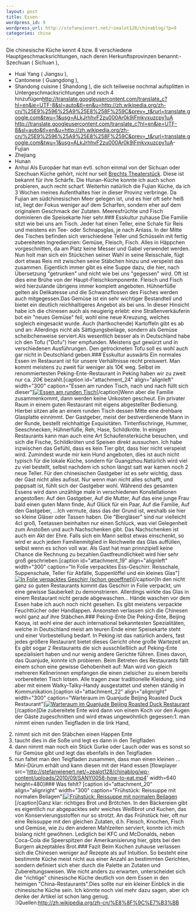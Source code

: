```yaml
---
layout: post
title: Essen
wordpress_id: 9
wordpress_url: http://stefanwienert.net/~zealot128/chinablog/?p=9
categories: china
---
```

Die chinesische Küche kennt 4 bzw. 8 verschiedene Hauptgeschmacksrichtungen, nach deren Herkunftsprovinzen benannt:- <span>Szechuan ( <span class="mw-redirect">Sichuan</span> ),</span>
- <span>Huai Yang ( <span class="mw-redirect">Jiangsu</span> ),</span>
- <span>Cantonese ( <span class="mw-redirect">Guangdong</span> ),</span>
- <span>Shandong cuisine ( <span class="mw-redirect">Shandong</span> ),</span>
die sich teilweise nochmal aufsplitten in Untergeschmacksrichtungen und noch 4 hinzufügen<span><span class="google-src-text" style="direction: ltr; text-align: left;"><http://translate.googleusercontent.com/translate_c?hl=en&ie=UTF-8&sl=auto&tl=en&u=http://zh.wikipedia.org/zh-cn/%25E9%2596%25A9%25E8%258F%259C&prev=_t&rurl=translate.google.com&twu=1&usg=ALkJrhhvF2zu000Ar0k9iFmkvxuzcpy1uA></span> <http://translate.googleusercontent.com/translate_c?hl=en&ie=UTF-8&sl=auto&tl=en&u=http://zh.wikipedia.org/zh-cn/%25E9%2596%25A9%25E8%258F%259C&prev=_t&rurl=translate.google.com&twu=1&usg=ALkJrhhvF2zu000Ar0k9iFmkvxuzcpy1uA></span>- <span><span class="mw-redirect">Fujian</span></span>
- <span>Zhejiang</span><span><span class="google-src-text" style="direction: ltr; text-align: left;"> </span></span>
- <span><span class="google-src-text" style="direction: ltr; text-align: left;"> </span>Hunan</span>
- <span>Anhui</span>
Als Europäer hat man evtl. schon einmal von der Sichuan oder Szechuan Küche gehört, nicht nur seit [Brechts Theaterstück](http://de.wikipedia.org/wiki/Der_gute_Mensch_von_Sezuan). Diese ist bekannt für ihre Schärfe. Die Hunan-Küche konnte ich auch schon probieren, auch recht scharf. Weiterhin natürlich die Fujian Küche, da ich 3 Wochen meines Aufenthaltes hier in dieser Provinz verbringe. Da Fujian am südchinesischen Meer gelegen ist, und es hier oft sehr heiß ist, liegt der Fokus weniger auf dem Scharfen, sondern eher auf dem originalem Geschmack der Zutaten. Meeresfrüchte und Fisch dominieren die Speisekarte hier sehr.### Esskultur zuhause
Die Familie sitzt wie bei uns am Tisch. Jeder hat einen Teller, eine Schale für Reis und meistens ein Tee- oder Schnapsglas, je nach Anlass. In der Mitte des Tisches befinden sich verschiedene Teller und Schüsseln mit fertig zubereiteten Ingredienzien: Gemüse, Fleisch, Fisch. Alles in Häppchen vorgeschnitten, da am Platz keine Messer und Gabel verwendet werden. Nun holt man sich ein Stückchen seiner Wahl in seine Reisschale, fügt dort etwas Reis mit zwischen seine Stäbchen hinzu und verspeist das zusammen. Eigentlich immer gibt es eine Suppe dazu, die hier, nach Übersetzung "getrunken" und nicht wie bei uns "gegessen" wird. Oft ist dies eine Brühe von der Haupt-Fleischkomponente. Fleisch und Fisch wird hierzulande übrigens immer komplett angeboten. Hühnerfüße gelten als Delikatesse und die Schwanzflossen des Fisches werden auch mitgegessen.Das Gemüse ist ein sehr wichtiger Bestandteil und bietet ein deutlich reichhaltigeres Angebot als bei uns. In dieser Hinsicht habe ich die chinesen auch als neugierig erlebt: eine Straßenverkäuferin bot ein "neues Gemüse" feil, wohl eine neue Kreuzung, welches sogleich eingesackt wurde. Auch (hartkochende) Kartoffeln gibt es ab und an: Allerdings nicht als Sättigungsbeilage, sondern als Gemüse scheibchenweise serviert.Als wesentlich besser als in Deutschland habe ich den Tofu ("Dofu") hier empfunden. Meistens gut gewürzt und in verschiedenen Ausführungen. Den getrockneten Tofu soll es wohl auch gar nicht in Deutschland geben.### Esskultur auswärts
Ein normales Essen im Restaurant ist für unsere Verhältnisse recht preiswert. Man kommt meistens zu zweit für weniger als 10€ weg. Selbst im renommiertesten Peking-Ente-Restaurant in Peking haben wir zu zweit nur ca. 20€ bezahlt.[caption id="attachment_24" align="alignleft" width="300" caption="Essen am runden Tisch, nach und nach füllt sich dieser"][![](http://stefanwienert.net/~zealot128/chinablog/wp-content/uploads/2010/09/roundtable1-300x206.jpg "Essen am runden Tisch")](http://stefanwienert.net/~zealot128/chinablog/wp-content/uploads/2010/09/roundtable1.jpg)[/caption]Wenn aber die Familie zusammenkommt, dann werden keine Unkosten gescheut. Ein privater Raum in einem guten Restaurant mit eigens abgestellter Bedienung. Hierbei sitzen alle an einem runden Tisch dessen Mitte eine drehbare Glasplatte einnimmt. Der Gastgeber, meist der bestverdienende Mann in der Runde, bestellt reichhaltige Exquisitäten. Tintenfischringe, Hummer, Seeschnecken, Hühnerfüße, Reh, Hase, Schildkröte. In einigen Restaurants kann man auch eine Art Schaufensterküche besuchen, und sich die Fische, Schildkröten und Speisen direkt aussuchen. Ich habe inzwischen das Gefühl, dass es kein Tier gibt, dass hier nicht verspeist wird. Zumindest wurde mir kein Hund angeboten, dies ist auch nicht typisch für die lokale Küche, sondern für Guangzhou.Natürlich wird viel zu viel bestellt, selbst nachdem ich schon längst satt war kamen noch 2 neue Teller. Für den chinesischen Gastgeber ist es sehr wichtig, dass der Gast nicht alles aufisst. Nur wenn man nicht alles schafft, und pappsatt ist, fühlt sich der Gastgeber wohl. Während des gesamten Essens wird dann unzählige male in verschiedenen Konstellationen angestoßen: Auf den Gastgeber, Auf die Mutter, Auf das eine junge Frau bald einen guten Mann finde, Auf Glück für ein Paar, Auf die Familie, Auf den Gastgeber, ...Ich vermute, dass das der Grund ist, weshalb sie hier so kleine Gläser oder Tassen haben. Die "Biergläser" sind nur vielleicht 4cl groß, Teetassen beinhalten nur einen Schluck, was viel Gelegenheit zum Anstoßen und auch Nachschenken gibt. Das Nachschenken ist auch ein Akt der Ehre. Falls sich ein Mann selbst etwas einschenkt, so wird er auch jedem Familienmitglied in Reichweite das Glas auffüllen, selbst wenn es schon voll war. Als Gast hat man prinnzipiell keine Chance die Rechnung zu bezahlen.Gastfreundlichkeit wird hier sehr groß geschrieben.[caption id="attachment_19" align="alignleft" width="300" caption="In Folie verpacktes Ess-Geschirr. Reisschale, Suppenschale, Teller für Abfälle, Suppenlöffel und ein kleines Glas"][![](http://stefanwienert.net/~zealot128/chinablog/wp-content/uploads/2010/09/SANY0009-300x200.jpg "In Folie verpacktes Geschirr (schon geoeffnet)")](http://stefanwienert.net/~zealot128/chinablog/wp-content/uploads/2010/09/SANY0009.jpg)[/caption]In den nicht ganz so guten Restaurants kommt das Geschirr in Folie verpackt, um eine gewisse Sauberkeit zu demonstrieren. Allerdings wirkte das Glas in einem Restaurant nicht gerade abgewaschen... Hände waschen vor dem Essen habe ich auch noch nicht gesehen. Es gibt meistens verpackte Feuchttücher oder Handlappen. Ansonsten verlassen sich die Chinesen wohl ganz auf ihre Stäbchen.### Peking-Ente
Die Peking-Ente, Beijing Kaoya, ist wohl eine der auch international bekanntesten Spezialitäten, welche in Deutschland meist am teuren Ende einer Speisekarte steht und einer Vorbestellung bedarf. In Peking ist das natürlich anders, fast jedes größere Restaurant bietet dieses Gericht ohne große Wartezeit an. Es gibt sogar 2 Restaurants die sich ausschließlich auf Peking-Ente spezialisiert haben und nur wenig andere Gerichte führen. Eines davon, das Quanjude, konnte ich probieren. Beim Betreten des Restaurants fällt einem schon eine gewisse Gehobenheit auf: Man wird von gleich mehreren Kellnerinnen empfangen die einen zielsicher zu einem bereits vorbereiteten Tisch lotsen. Alle tragen zwar traditionelle Kleidung, sind aber mit einem Walky-Talky-Handy ausgestattet und stehen ständig in Kommunikation.[caption id="attachment_22" align="alignright" width="300" caption="Warteraum im Quanjude Beijing Roasted Duck Restaurant"][![](http://stefanwienert.net/~zealot128/chinablog/wp-content/uploads/2010/09/quanjude-300x220.jpg "Warteraum im Quanjude Beijing Roasted Duck Restaurant")](http://stefanwienert.net/~zealot128/chinablog/wp-content/uploads/2010/09/quanjude.jpg)[/caption]Die zubereitete Ente wird dann von einem Koch vor den Augen der Gäste zugeschnitten und wird etwas ungewöhnlich gegessen:1. man nimmt einen runden Teigfladen in die link Hand,
2. nimmt sich mit den Stäbchen einen Happen Ente
3. taucht dies in die Soße und legt es dann in den Teigfladen
4. dann nimmt man noch ein Stück Gurke oder Lauch oder was es sonst so für Gemüse gibt und legt das ebenfalls in den Teigfladen
5. nun faltet man den Teigfladen zusammen, dass man einen kleinen ... Mini-Dürum erhält und kann diesen mit der Hand essen
[flowplayer src='http://stefanwienert.net/~zealot128/chinablog/wp-content/uploads/2010/09/SANY0058-how-to-eat.mp4' width=640 height=480]### Was fehlt?
[caption id="attachment_20" align="alignright" width="300" caption="Frühstück: Reissuppe mit normalen Beilagen"][![](http://stefanwienert.net/~zealot128/chinablog/wp-content/uploads/2010/09/fruehstueck-300x257.jpg "Frühstück: Reissuppe mit normalen Beilagen")](http://stefanwienert.net/~zealot128/chinablog/wp-content/uploads/2010/09/fruehstueck.jpg)[/caption]Ganz klar: richtiges Brot und Brötchen. In den Bäckereien gibt es eigentlich nur abgepacktes sehr weiches Weißbrot und Kuchen, das von Konservierungsstoffen nur so strotzt. An das Frühstück hier, oft nur eine Reissuppe mit den gleichen Zutaten, d.h. Fleisch, Knochen, Fisch und Gemüse, wie zu den anderen Mahlzeiten serviert, konnte ich mich bislang nicht gewöhnen. Lediglich bei KFC und McDonalds, neben Coca-Cola die Speerspitzen der Amerikanisierung hier, gibts bei den Burgern akzeptables Brot.### Fazit
Beim Kochen zuhause verlassen sich die Chinesen weniger auf Rezepte als auf Intuition. So besteht eine bestimmte Küche meist nicht aus einer Anzahl an bestimmten Gerichten, sondern definiert sich eher durch die Palette an Zutaten und Zubereitungsweisen. Wie nicht anders zu erwarten, unterscheidet sich die "richtige" chinesische Küche deutlich von dem Essen in den heimigen "China-Restaurants".Dies sollte nur ein kleiner Einblick in die chinesische Küche sein. Ich könnte noch viel mehr dazu sagen, aber ich denke der Artikel ist schon lang genug. :)Quellen:http://zh.wikipedia.org/zh-cn/%E8%8F%9C%E7%B3%BB<div id="_mcePaste" style="position: absolute; left: -10000px; top: 0px; width: 1px; height: 1px; overflow: hidden;">http://zh.wikipedia.org/zh-cn/%E8%8F%9C%E7%B3%BB</div>
